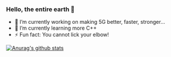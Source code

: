 ### Hello, the entire earth 👋

- 🔭 I’m currently working on making 5G better, faster, stronger...
- 🌱 I’m currently learning more C++
- ⚡ Fun fact: You cannot lick your elbow!

[![Anurag's github stats](https://github-readme-stats.vercel.app/api?username=dpontes)](https://github.com/dpontes)

